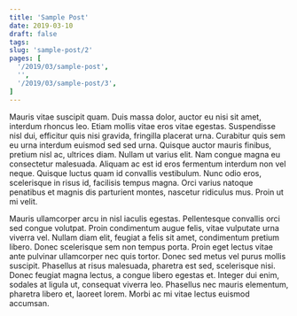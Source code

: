 ```yaml
---
title: 'Sample Post'
date: 2019-03-10
draft: false
tags:
slug: 'sample-post/2'
pages: [
  '/2019/03/sample-post',
  '',
  '/2019/03/sample-post/3',
]
---
```


Mauris vitae suscipit quam. Duis massa dolor, auctor eu nisi sit amet, interdum rhoncus leo. Etiam mollis vitae eros vitae egestas. Suspendisse nisl dui, efficitur quis nisi gravida, fringilla placerat urna. Curabitur quis sem eu urna interdum euismod sed sed urna. Quisque auctor mauris finibus, pretium nisl ac, ultrices diam. Nullam ut varius elit. Nam congue magna eu consectetur malesuada. Aliquam ac est id eros fermentum interdum non vel neque. Quisque luctus quam id convallis vestibulum. Nunc odio eros, scelerisque in risus id, facilisis tempus magna. Orci varius natoque penatibus et magnis dis parturient montes, nascetur ridiculus mus. Proin ut mi velit.

Mauris ullamcorper arcu in nisl iaculis egestas. Pellentesque convallis orci sed congue volutpat. Proin condimentum augue felis, vitae vulputate urna viverra vel. Nullam diam elit, feugiat a felis sit amet, condimentum pretium libero. Donec scelerisque sem non tempus porta. Proin eget lectus vitae ante pulvinar ullamcorper nec quis tortor. Donec sed metus vel purus mollis suscipit. Phasellus at risus malesuada, pharetra est sed, scelerisque nisi. Donec feugiat magna lectus, a congue libero egestas et. Integer dui enim, sodales at ligula ut, consequat viverra leo. Phasellus nec mauris elementum, pharetra libero et, laoreet lorem. Morbi ac mi vitae lectus euismod accumsan.
